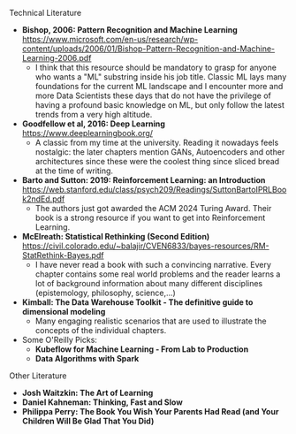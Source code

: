 Technical Literature
* **Bishop, 2006: Pattern Recognition and Machine Learning** https://www.microsoft.com/en-us/research/wp-content/uploads/2006/01/Bishop-Pattern-Recognition-and-Machine-Learning-2006.pdf
	* I think that this resource should be mandatory to grasp for anyone who wants a "ML" substring inside his job title. Classic ML lays many foundations for the current ML landscape and I encounter more and more Data Scientists these days that do not have the privilege of having a profound basic knowledge on ML, but only follow the latest trends from a very high altitude.
* **Goodfellow et al, 2016: Deep Learning** https://www.deeplearningbook.org/
	* A classic from my time at the university. Reading it nowadays feels nostalgic: the later chapters mention GANs, Autoencoders and other architectures since these were the coolest thing since sliced bread at the time of writing.
* **Barto and Sutton: 2019: Reinforcement Learning: an Introduction** https://web.stanford.edu/class/psych209/Readings/SuttonBartoIPRLBook2ndEd.pdf
	* The authors just got awarded the ACM 2024 Turing Award. Their book is a strong resource if you want to get into Reinforcement Learning.
* **McElreath: Statistical Rethinking (Second Edition)** https://civil.colorado.edu/~balajir/CVEN6833/bayes-resources/RM-StatRethink-Bayes.pdf
	* I have never read a book with such a convincing narrative. Every chapter contains some real world problems and the reader learns a lot of background information about many different disciplines (epistemology, philosophy, science,...)
* **Kimball: The Data Warehouse Toolkit - The definitive guide to dimensional modeling**
	* Many engaging realistic scenarios that are used to illustrate the concepts of the individual chapters.
* Some O'Reilly Picks:
	* **Kubeflow for Machine Learning - From Lab to Production**
	* **Data Algorithms with Spark**
	
Other Literature
* **Josh Waitzkin: The Art of Learning**
* **Daniel Kahneman: Thinking, Fast and Slow**
* **Philippa Perry: The Book You Wish Your Parents Had Read (and Your Children Will Be Glad That You Did)**